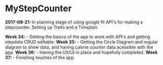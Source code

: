 # MyStepCounter

**2017-08-21:** In planning stage of using google fit API's for making a stepcounter. Setting up Trello and a Timeplan.


**Week 34:** - Getting the basics of the app to work with API's and getting stepdata CRUD editable.
**Week 35:** - Getting the Circle Diagram and regular diagram to show data, and having calorie counter data acessible with the app.
**Week 36:** - Having the UX/UI in place and hopefully completed.
**Week 37:** - Finishing touches of the app.

